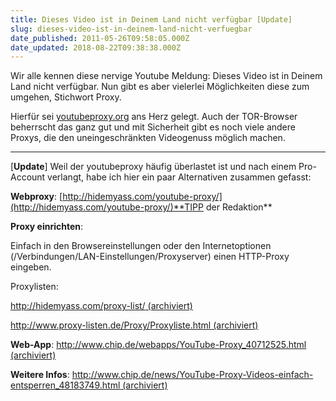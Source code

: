 ```yaml
---
title: Dieses Video ist in Deinem Land nicht verfügbar [Update]
slug: dieses-video-ist-in-deinem-land-nicht-verfuegbar
date_published: 2011-05-26T09:58:05.000Z
date_updated: 2018-08-22T09:38:38.000Z
---
```


Wir alle kennen diese nervige Youtube Meldung: Dieses Video ist in Deinem Land nicht verfügbar. Nun gibt es aber vielerlei Möglichkeiten diese zum umgehen, Stichwort Proxy.

Hierfür sei [youtubeproxy.org](http://youtubeproxy.org/) ans Herz gelegt. Auch der TOR-Browser beherrscht das ganz gut und mit Sicherheit gibt es noch viele andere Proxys, die den uneingeschränkten Videogenuss möglich machen.

---

[**Update**] Weil der youtubeproxy häufig überlastet ist und nach einem Pro-Account verlangt, habe ich hier ein paar Alternativen zusammen gefasst:

**Webproxy**: [http://hidemyass.com/youtube-proxy/](http://hidemyass.com/youtube-proxy/)**TIPP der Redaktion**

**Proxy einrichten**:

Einfach in den Browsereinstellungen oder den Internetoptionen  (/Verbindungen/LAN-Einstellungen/Proxyserver) einen HTTP-Proxy eingeben.

Proxylisten:

[http://hidemyass.com/proxy-list/ (archiviert)](http://web.archive.org/web/20110525070206/http://www.hidemyass.com:80/proxy-list/)

[http://www.proxy-listen.de/Proxy/Proxyliste.html (archiviert)](http://web.archive.org/web/20110606041134/http://www.proxy-listen.de:80/Proxy/Proxyliste.html)

**Web-App**: [http://www.chip.de/webapps/YouTube-Proxy_40712525.html (archiviert)](http://web.archive.org/web/20110902152955/http://www.chip.de:80/webapps/YouTube-Proxy_40712525.html)

**Weitere Infos**: [http://www.chip.de/news/YouTube-Proxy-Videos-einfach-entsperren_48183749.html (archiviert)](http://web.archive.org/web/20110509195441/http://www.chip.de:80/news/YouTube-Proxy-Videos-einfach-entsperren_48183749.html?)
